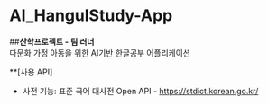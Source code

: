 # AI_HangulStudy-App
##**산학프로젝트 - 팀 러너**  
다문화 가정 아동을 위한 AI기반 한글공부 어플리케이션  

**[사용 API]
- 사전 기능: 표준 국어 대사전 Open API - https://stdict.korean.go.kr/
